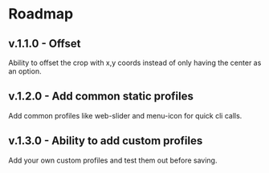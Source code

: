 # Roadmap

## v.1.1.0 - Offset
Ability to offset the crop with x,y coords instead of only having the center as an option.

## v.1.2.0 - Add common static profiles
Add common profiles like web-slider and menu-icon for quick cli calls.

## v.1.3.0 - Ability to add custom profiles
Add your own custom profiles and test them out before saving.


